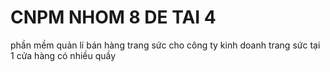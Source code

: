 # CNPM NHOM 8 DE TAI 4
phần mềm quản lí bán hàng trang sức cho công ty kinh doanh trang sức tại 1 cửa hàng có nhiều quầy 
